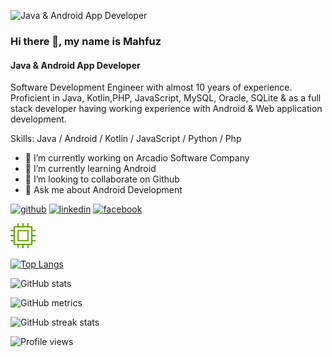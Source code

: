 ![Java & Android App Developer](https://scontent.fdac80-1.fna.fbcdn.net/v/t39.30808-1/p480x480/271721763_5376703582345601_3328320714863746238_n.jpg?_nc_cat=102&ccb=1-5&_nc_sid=7206a8&_nc_eui2=AeGJYPfzhGUXzhU5PZw4AS2d4Zhu5219jNrhmG7nbX2M2l5eMrOP8CAi6L8jdsY1CybY5WV0eni-AbbsJSJMld1A&_nc_ohc=Kz3zf-6NA7oAX_zp1Ao&_nc_ht=scontent.fdac80-1.fna&oh=00_AT__VKuWDSNBVn4RWw0xo3kCnKzjZHjjBZchX2-_dCiriw&oe=61E2125A)

### Hi there 👋, my name is Mahfuz
#### Java & Android App Developer


Software Development Engineer with almost 10 years of experience. Proficient in Java, Kotlin,PHP, JavaScript, MySQL, Oracle, SQLite & as a full stack developer having working experience with Android & Web application development.

Skills: Java / Android / Kotlin / JavaScript / Python / Php 

- 🔭 I’m currently working on Arcadio Software Company 
- 🌱 I’m currently learning Android 
- 👯 I’m looking to collaborate on Github 
- 💬 Ask me about Android Development 


[<img src='https://cdn.jsdelivr.net/npm/simple-icons@3.0.1/icons/github.svg' alt='github' height='40'>](https://github.com/mahfuz53)  [<img src='https://cdn.jsdelivr.net/npm/simple-icons@3.0.1/icons/linkedin.svg' alt='linkedin' height='40'>](https://www.linkedin.com/in/mahfuz-rahman-a926a639/)  [<img src='https://cdn.jsdelivr.net/npm/simple-icons@3.0.1/icons/facebook.svg' alt='facebook' height='40'>](https://www.facebook.com/mahfuz.rahman.90834)  

<a href='https://docs.github.com/en/developers'><img src='https://raw.githubusercontent.com/acervenky/animated-github-badges/master/assets/devbadge.gif' width='40' height='40'></a> 

[![Top Langs](https://github-readme-stats.vercel.app/api/top-langs/?username=mahfuz53)](https://github.com/anuraghazra/github-readme-stats)

![GitHub stats](https://github-readme-stats.vercel.app/api?username=mahfuz53&show_icons=true&count_private=true)  

![GitHub metrics](https://metrics.lecoq.io/mahfuz53)  

![GitHub streak stats](https://github-readme-streak-stats.herokuapp.com/?user=mahfuz53)  

![Profile views](https://gpvc.arturio.dev/mahfuz53)  
